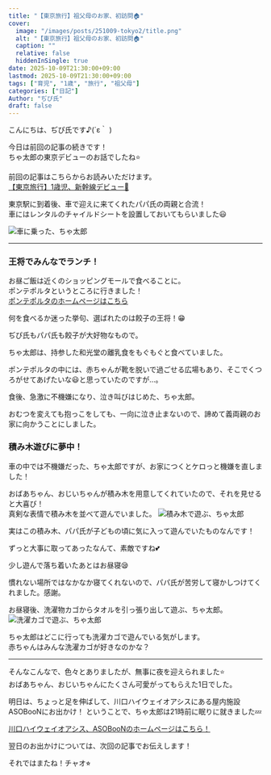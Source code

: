 ```yaml
---
title: "【東京旅行】祖父母のお家、初訪問🏠"
cover:
  image: "/images/posts/251009-tokyo2/title.png"
  alt: "【東京旅行】祖父母のお家、初訪問🏠"
  caption: ""
  relative: false
  hiddenInSingle: true
date: 2025-10-09T21:30:00+09:00
lastmod: 2025-10-09T21:30:00+09:00
tags: ["育児", "1歳", "旅行", "祖父母"]
categories: ["日記"]
Author: "ぢぴ氏"
draft: false
---
```


こんにちは、ぢぴ氏です♪(´ε｀ )

今日は前回の記事の続きです！  
ちゃ太郎の東京デビューのお話でしたね⭐

前回の記事はこちらからお読みいただけます。  
[【東京旅行】1歳児、新幹線デビュー🚅](/posts/251007-tokyo1/)

東京駅に到着後、車で迎えに来てくれたパパ氏の両親と合流！  
車にはレンタルのチャイルドシートを設置しておいてもらいました😃

![車に乗った、ちゃ太郎](/images/posts/251009-tokyo2/car.png)


---
### 王将でみんなでランチ！

お昼ご飯は近くのショッピングモールで食べることに。  
ポンテポルタというところに行きました！  
[ポンテポルタのホームページはこちら](https://ponteporta.jp/)

何を食べるか迷った挙句、選ばれたのは餃子の王将！😁

ぢぴ氏もパパ氏も餃子が大好物なもので。

ちゃ太郎は、持参した和光堂の離乳食をもぐもぐと食べていました。

ポンテポルタの中には、赤ちゃんが靴を脱いで過ごせる広場もあり、そこでくつろがせてあげたいな😃と思っていたのですが...。

食後、急激に不機嫌になり、泣き叫びはじめた、ちゃ太郎。

おむつを変えても抱っこをしても、一向に泣き止まないので、諦めて義両親のお家に向かうことにしました。

### 積み木遊びに夢中！

車の中では不機嫌だった、ちゃ太郎ですが、お家につくとケロっと機嫌を直しました！

おばあちゃん、おじいちゃんが積み木を用意してくれていたので、それを見せると大喜び！  
真剣な表情で積み木を並べて遊んでいました。
![積み木で遊ぶ、ちゃ太郎](/images/posts/251009-tokyo2/tsumiki.png)

実はこの積み木、パパ氏が子どもの頃に気に入って遊んでいたものなんです！

ずっと大事に取ってあったなんて、素敵ですね💕

少し遊んで落ち着いたあとはお昼寝😪

慣れない場所ではなかなか寝てくれないので、パパ氏が苦労して寝かしつけてくれました。感謝。

お昼寝後、洗濯物カゴからタオルを引っ張り出して遊ぶ、ちゃ太郎。
![洗濯カゴで遊ぶ、ちゃ太郎](/images/posts/251009-tokyo2/kago.png)

ちゃ太郎はどこに行っても洗濯カゴで遊んでいる気がします。  
赤ちゃんはみんな洗濯カゴが好きなのかな？

---

そんなこんなで、色々とありましたが、無事に夜を迎えられました⭐  
おばあちゃん、おじいちゃんにたくさん可愛がってもらえた1日でした。

明日は、ちょっと足を伸ばして、川口ハイウェイオアシスにある屋内施設ASOBooNにお出かけ！
ということで、ちゃ太郎は21時前に眠りに就きました💤

[川口ハイウェイオアシス、ASOBooNのホームページはこちら！](https://www.kawaguchi-highwayoasis.com/asoboon/)

翌日のお出かけについては、次回の記事でお伝えします！

それではまたね！チャオ⭐︎
